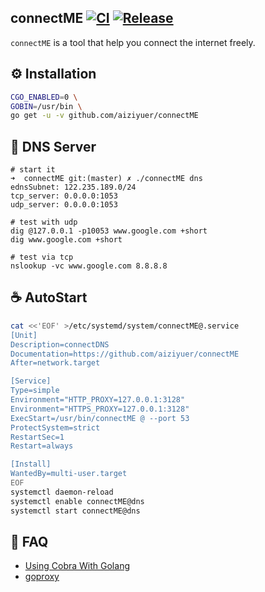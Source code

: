 connectME
[![CI](https://github.com/aiziyuer/connectME/workflows/CI/badge.svg)](https://github.com/aiziyuer/connectME/actions?query=workflow%3ACI) 
[![Release](https://github.com/aiziyuer/connectME/workflows/Release/badge.svg)](https://github.com/aiziyuer/connectME/releases/latest)
---

`connectME` is a tool that help you connect the internet freely.

## ⚙ Installation

``` bash
CGO_ENABLED=0 \
GOBIN=/usr/bin \
go get -u -v github.com/aiziyuer/connectME
```


## 🧼 DNS Server

```
# start it
➜  connectME git:(master) ✗ ./connectME dns
ednsSubnet: 122.235.189.0/24
tcp_server: 0.0.0.0:1053
udp_server: 0.0.0.0:1053

# test with udp
dig @127.0.0.1 -p10053 www.google.com +short
dig www.google.com +short

# test via tcp
nslookup -vc www.google.com 8.8.8.8

```

## ☕ AutoStart

```bash
cat <<'EOF' >/etc/systemd/system/connectME@.service
[Unit]
Description=connectDNS
Documentation=https://github.com/aiziyuer/connectME
After=network.target

[Service]
Type=simple
Environment="HTTP_PROXY=127.0.0.1:3128"
Environment="HTTPS_PROXY=127.0.0.1:3128"
ExecStart=/usr/bin/connectME @ --port 53
ProtectSystem=strict
RestartSec=1
Restart=always

[Install]
WantedBy=multi-user.target
EOF
systemctl daemon-reload
systemctl enable connectME@dns
systemctl start connectME@dns
```

## 🙏 FAQ

- [Using Cobra With Golang](https://o-my-chenjian.com/2017/09/20/Using-Cobra-With-Golang/)
- [goproxy](https://goproxy.io/zh/)